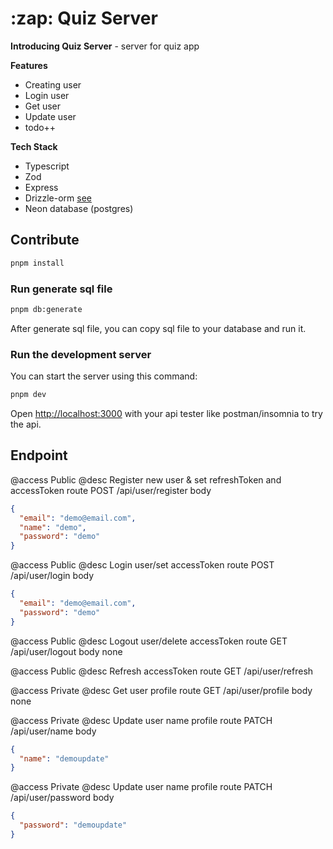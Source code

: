 <div align="left">
  <h1>:zap: Quiz Server</h1>
</div>

**Introducing Quiz Server** - server for quiz app

**Features**

- Creating user
- Login user
- Get user
- Update user
- todo++

**Tech Stack**

- Typescript
- Zod
- Express
- Drizzle-orm [see](https://github.com/drizzle-team/drizzle-orm)
- Neon database (postgres)

## Contribute

```bash
pnpm install
```

### Run generate sql file
```bash
pnpm db:generate
```
After generate sql file, you can copy sql file to your database and run it.

### Run the development server

You can start the server using this command:

```bash
pnpm dev
```

Open [http://localhost:3000](http://localhost:3000) with your api tester like postman/insomnia to try the api.

## Endpoint

@access Public
@desc Register new user & set refreshToken and accessToken
route POST /api/user/register
body

```json
{
  "email": "demo@email.com",
  "name": "demo",
  "password": "demo"
}
```

@access Public
@desc Login user/set accessToken
route POST /api/user/login
body

```json
{
  "email": "demo@email.com",
  "password": "demo"
}
```

@access Public
@desc Logout user/delete accessToken
route GET /api/user/logout
body none

@access Public
@desc Refresh accessToken
route GET /api/user/refresh

@access Private
@desc Get user profile
route GET /api/user/profile
body none

@access Private
@desc Update user name profile
route PATCH /api/user/name
body

```json
{
  "name": "demoupdate"
}
```

@access Private
@desc Update user name profile
route PATCH /api/user/password
body

```json
{
  "password": "demoupdate"
}
```
